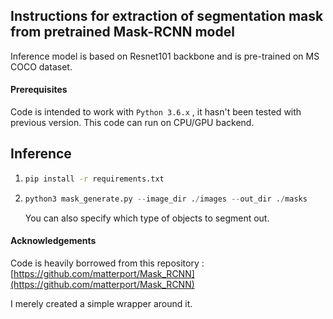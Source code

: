 ## Instructions for extraction of segmentation mask from pretrained Mask-RCNN model 

Inference model is based on Resnet101 backbone and is pre-trained on MS COCO dataset.

#### 				Prerequisites 

Code is intended to work with `Python 3.6.x` , it hasn't been tested with previous version. This code can run on CPU/GPU backend.

## Inference 

1. ```bash
   pip install -r requirements.txt
   ```

2. ```python
   python3 mask_generate.py --image_dir ./images --out_dir ./masks
   ```

   You can also specify which type of objects to segment out.

#### Acknowledgements 

Code is heavily borrowed from this repository : [https://github.com/matterport/Mask_RCNN](https://github.com/matterport/Mask_RCNN)

I merely created a simple wrapper around it.